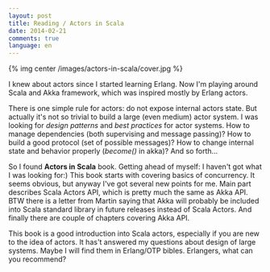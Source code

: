 ```yaml
---
layout: post
title: Reading / Actors in Scala
date: 2014-02-21
comments: true
language: en
---
```


{% img center /images/actors-in-scala/cover.jpg %}

I knew about actors since I started learning Erlang. Now I'm playing around Scala and Akka framework, which was inspired mostly by Erlang actors.

There is one simple rule for actors: do not expose internal actors state. But actually it's not so trivial to build a large (even medium) actor system. I was looking for _design patterns_ and _best practices_ for actor systems. How to manage dependencies (both supervising and message passing)? How to build a good protocol (set of possible messages)? How to change internal state and behavior properly (_become()_ in akka)? And so forth...

So I found __Actors in Scala__ book. Getting ahead of myself: I haven't got what I was looking for:) This book starts with covering basics of concurrency. It seems obvious, but anyway I've got several new points for me. Main part describes Scala Actors API, which is pretty much the same as Akka API. BTW there is a letter from Martin saying that Akka will probably be included into Scala standard library in future releases instead of Scala Actors. And finally there are couple of chapters covering Akka API.

This book is a good introduction into Scala actors, especially if you are new to the idea of actors. It has't answered my questions about design of large systems. Maybe I will find them in Erlang/OTP bibles. Erlangers, what can you recommend?